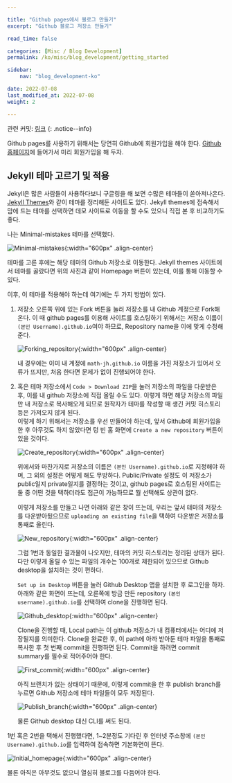 ```yaml
---

title: "Github pages에서 블로그 만들기"
excerpt: "Github 블로그 저장소 만들기"

read_time: false

categories: [Misc / Blog Development]
permalink: /ko/misc/blog_development/getting_started

sidebar: 
    nav: "blog_development-ko"

date: 2022-07-08
last_modified_at: 2022-07-08
weight: 2

---
```


관련 커밋: [링크](https://github.com/math-jh/math-jh.github.io/commit/cc692e26c9c2b9319f7924dc8749fe5072a482c3)
{: .notice--info}

Github pages를 사용하기 위해서는 당연히 Github에 회원가입을 해야 한다. [Github 홈페이지](https://github.com)에 들어가서 미리 회원가입을 해 두자.

## Jekyll 테마 고르기 및 적용

Jekyll은 많은 사람들이 사용하다보니 구글링을 해 보면 수많은 테마들이 쏟아져나온다. [Jekyll Themes](http://jekyllthemes.org)와 같이 테마를 정리해둔 사이트도 있다. Jekyll themes에 접속해서 맘에 드는 테마를 선택하면 데모 사이트로 이동을 할 수도 있으니 직접 본 후 비교하기도 좋다. 

나는 Minimal-mistakes 테마를 선택했다.

![Minimal-mistakes](/assets/images/Blog_development/Getting_started-1.png){:width="600px" .align-center}

테마를 고른 후에는 해당 테마의 Github 저장소로 이동한다. Jekyll themes 사이트에서 테마를 골랐다면 위의 사진과 같이 Homepage 버튼이 있는데, 이를 통해 이동할 수 있다. 

이후, 이 테마를 적용해야 하는데 여기에는 두 가지 방법이 있다.

1. 저장소 오른쪽 위에 있는 Fork 버튼을 눌러 저장소를 내 Github 계정으로 Fork해온다. 이 때 github pages를 이용해 사이트를 호스팅하기 위해서는 저장소 이름이 `(본인 Username).github.io`여야 하므로, Repository name을 이에 맞게 수정해준다. 

    ![Forking_repository](/assets/images/Blog_development/Getting_started-2.png){:width="600px" .align-center}
        
    내 경우에는 이미 내 계정에 `math-jh.github.io` 이름을 가진 저장소가 있어서 오류가 뜨지만, 처음 한다면 문제가 없이 진행되어야 한다.

2. 혹은 테마 저장소에서 `Code > Download ZIP`을 눌러 저장소의 파일을 다운받은 후, 이를 내 github 저장소에 직접 올릴 수도 있다. 이렇게 하면 해당 저장소의 파일만 내 저장소로 복사해오게 되므로 원작자가 테마를 작성할 때 생긴 커밋 히스토리등은 가져오지 않게 된다.  
    이렇게 하기 위해서는 저장소를 우선 만들어야 하는데, 앞서 Github에 회원가입을 한 후 아무것도 하지 않았다면 텅 빈 홈 화면에 `Create a new repository` 버튼이 있을 것이다. 

    ![Create_repository](/assets/images/Blog_development/Getting_started-3.png){:width="600px" .align-center}

    위에서와 마찬가지로 저장소의 이름은 `(본인 Username).github.io`로 지정해야 하며, 그 외의 설정은 어떻게 해도 무방하다. Public/Private 설정도 이 저장소가 public일지 private일지를 결정하는 것이고, github pages로 호스팅된 사이트는 둘 중 어떤 것을 택하더라도 접근이 가능하므로 뭘 선택해도 상관이 없다. 

    이렇게 저장소를 만들고 나면 아래와 같은 창이 뜨는데, 우리는 앞서 테마의 저장소를 다운받아뒀으므로 `uploading an existing file`을 택하여 다운받은 저장소를 통째로 올린다. 

    ![New_repository](/assets/images/Blog_development/Getting_started-4.png){:width="600px" .align-center}

    그럼 1번과 동일한 결과물이 나오지만, 테마의 커밋 히스토리는 정리된 상태가 된다. 다만 이렇게 올릴 수 있는 파일의 개수는 100개로 제한되어 있으므로 Github desktop을 설치하는 것이 편하다. 

    `Set up in Desktop` 버튼을 눌러 Github Desktop 앱을 설치한 후 로그인을 하자. 아래와 같은 화면이 뜨는데, 오른쪽에 방금 만든 repository `(본인 username).github.io`를 선택하여 clone을 진행하면 된다. 

    ![Github_desktop](/assets/images/Blog_development/Getting_started-5.png){:width="600px" .align-center}

    Clone을 진행할 때, Local path는 이 github 저장소가 내 컴퓨터에서는 어디에 저장될지를 의미한다. Clone을 완료한 후, 이 path에 아까 받아둔 테마 파일을 통째로 복사한 후 첫 번째 commit을 진행하면 된다. Commit을 하려면 commit summary를 필수로 적어주어야 한다.

    ![First_commit](/assets/images/Blog_development/Getting_started-6.png){:width="600px" .align-center}

    아직 브랜치가 없는 상태이기 때문에, 이렇게 commit을 한 후 publish branch를 누르면 Github 저장소에 테마 파일들이 모두 저장된다.

    ![Publish_branch](/assets/images/Blog_development/Getting_started-7.png){:width="600px" .align-center}

    물론 Github desktop 대신 CLI를 써도 된다. 

1번 혹은 2번을 택해서 진행했다면, 1\~2분정도 기다린 후 인터넷 주소창에 `(본인 Username).github.io`를 입력하여 접속하면 기본화면이 뜬다. 

![Initial_homepage](/assets/images/Blog_development/Getting_started-8.png){:width="600px" .align-center}

물론 아직은 아무것도 없으니 열심히 블로그를 다듬어야 한다. 
